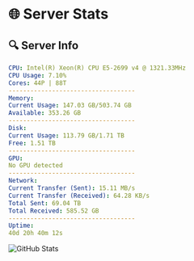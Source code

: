 # 🌐 Server Stats
## 🔍 Server Info
```yaml
CPU: Intel(R) Xeon(R) CPU E5-2699 v4 @ 1321.33MHz
CPU Usage: 7.10%
Cores: 44P | 88T
-----------------------------------
Memory:
Current Usage: 147.03 GB/503.74 GB
Available: 353.26 GB
-----------------------------------
Disk:
Current Usage: 113.79 GB/1.71 TB
Free: 1.51 TB
-----------------------------------
GPU:
No GPU detected
-----------------------------------
Network:
Current Transfer (Sent): 15.11 MB/s
Current Transfer (Received): 64.28 KB/s
Total Sent: 69.04 TB
Total Received: 585.52 GB
-----------------------------------
Uptime:
40d 20h 40m 12s
```
![GitHub Stats](https://img.shields.io/badge/Updated-2025-04-17_18:03:01-blue)